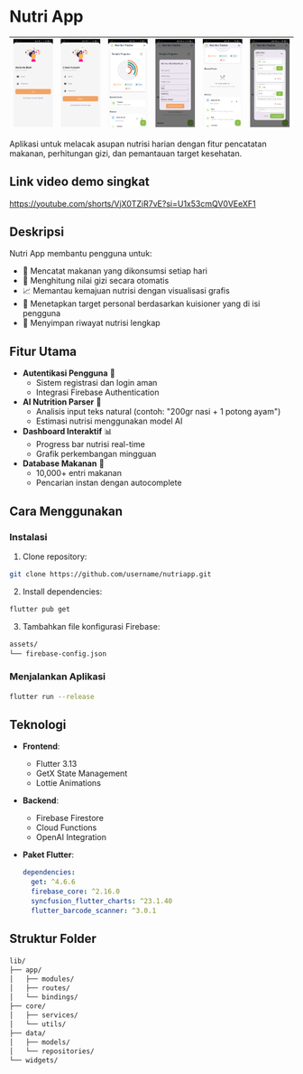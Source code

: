 # Nutri App

![Screenshot 1](login.jpg) | ![Screenshot 2](regist.jpg) | ![Screenshot 3](homepagenutriapp.jpg) | ![Screenshot 4](goals.jpg) | ![Screenshot 5](history.jpg) | ![Screenshot 6](editEntry.jpg)
---|---|---|---|---|---

Aplikasi untuk melacak asupan nutrisi harian dengan fitur pencatatan makanan, perhitungan gizi, dan pemantauan target kesehatan.

## Link video demo singkat
https://youtube.com/shorts/VjX0TZiR7vE?si=U1x53cmQV0VEeXF1

## Deskripsi

Nutri App membantu pengguna untuk:
- 📝 Mencatat makanan yang dikonsumsi setiap hari
- 🧮 Menghitung nilai gizi secara otomatis
- 📈 Memantau kemajuan nutrisi dengan visualisasi grafis
- 🎯 Menetapkan target personal berdasarkan kuisioner yang di isi pengguna
- 📅 Menyimpan riwayat nutrisi lengkap

## Fitur Utama
- **Autentikasi Pengguna** 🔐
  - Sistem registrasi dan login aman
  - Integrasi Firebase Authentication
- **AI Nutrition Parser** 🤖
  - Analisis input teks natural (contoh: "200gr nasi + 1 potong ayam")
  - Estimasi nutrisi menggunakan model AI
- **Dashboard Interaktif** 📊
  - Progress bar nutrisi real-time
  - Grafik perkembangan mingguan
- **Database Makanan** 🍎
  - 10,000+ entri makanan
  - Pencarian instan dengan autocomplete

## Cara Menggunakan

### Instalasi
1. Clone repository:
```bash
git clone https://github.com/username/nutriapp.git
```

2. Install dependencies:
```bash
flutter pub get
```

3. Tambahkan file konfigurasi Firebase:
```bash
assets/
└── firebase-config.json
```

### Menjalankan Aplikasi
```bash
flutter run --release
```

## Teknologi
- **Frontend**:
  - Flutter 3.13
  - GetX State Management
  - Lottie Animations

- **Backend**:
  - Firebase Firestore
  - Cloud Functions
  - OpenAI Integration

- **Paket Flutter**:
  ```yaml
  dependencies:
    get: ^4.6.6
    firebase_core: ^2.16.0
    syncfusion_flutter_charts: ^23.1.40
    flutter_barcode_scanner: ^3.0.1
  ```

## Struktur Folder
```
lib/
├── app/
│   ├── modules/
│   ├── routes/
│   └── bindings/
├── core/
│   ├── services/
│   └── utils/
├── data/
│   ├── models/
│   └── repositories/
└── widgets/
```
